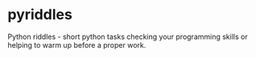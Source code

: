 # pyriddles

Python riddles - short python tasks checking your programming skills or helping to warm up before a proper work.
